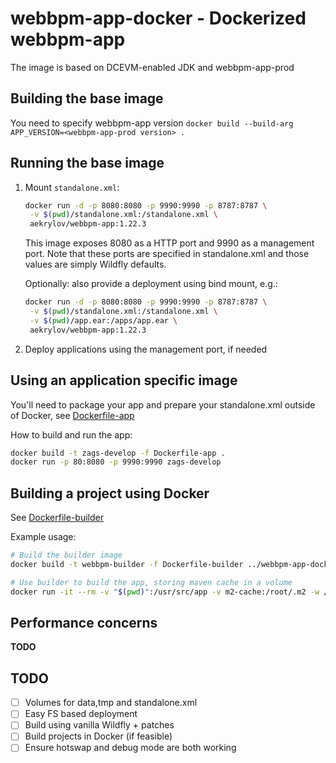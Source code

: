 # webbpm-app-docker - Dockerized webbpm-app

The image is based on DCEVM-enabled JDK and webbpm-app-prod

## Building the base image
You need to specify webbpm-app version
`docker build --build-arg APP_VERSION=<webbpm-app-prod version> .`

## Running the base image
1. Mount `standalone.xml`:

    ```bash
    docker run -d -p 8080:8080 -p 9990:9990 -p 8787:8787 \
     -v $(pwd)/standalone.xml:/standalone.xml \
     aekrylov/webbpm-app:1.22.3
    ```
    
    This image exposes 8080 as a HTTP port and 9990 as a management port. 
    Note that these ports are specified in standalone.xml and those values are simply Wildfly defaults.
    
    Optionally: also provide a deployment using bind mount, e.g.:
    ```bash
    docker run -d -p 8080:8080 -p 9990:9990 -p 8787:8787 \
     -v $(pwd)/standalone.xml:/standalone.xml \
     -v $(pwd)/app.ear:/apps/app.ear \
     aekrylov/webbpm-app:1.22.3
    ```
    
2. Deploy applications using the management port, if needed

## Using an application specific image
You'll need to package your app and prepare your standalone.xml outside of Docker, see [Dockerfile-app](Dockerfile-app)

How to build and run the app: 
```bash
docker build -t zags-develop -f Dockerfile-app .
docker run -p 80:8080 -p 9990:9990 zags-develop
```

## Building a project using Docker

See [Dockerfile-builder](Dockerfile-builder)

Example usage: 
```bash
# Build the builder image
docker build -t webbpm-builder -f Dockerfile-builder ../webbpm-app-docker

# Use builder to build the app, storing maven cache in a volume
docker run -it --rm -v "$(pwd)":/usr/src/app -v m2-cache:/root/.m2 -w /usr/src/app webbpm-builder
```

## Performance concerns
**TODO**

## TODO
- [ ] Volumes for data,tmp and standalone.xml
- [ ] Easy FS based deployment
- [ ] Build using vanilla Wildfly + patches
- [ ] Build projects in Docker (if feasible)
- [ ] Ensure hotswap and debug mode are both working